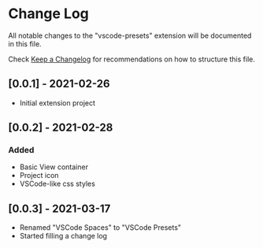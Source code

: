 # Change Log

All notable changes to the "vscode-presets" extension will be documented in this file.

Check [Keep a Changelog](http://keepachangelog.com/) for recommendations on how to structure this file.

## [0.0.1] - 2021-02-26

- Initial extension project

## [0.0.2] - 2021-02-28

### Added

- Basic View container
- Project icon
- VSCode-like css styles

## [0.0.3] - 2021-03-17

- Renamed "VSCode Spaces" to "VSCode Presets"
- Started filling a change log
